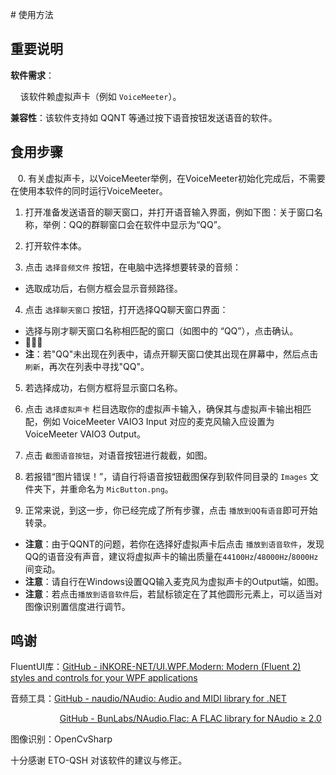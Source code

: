 # 使用方法

## 重要说明

**软件需求**：

    该软件赖虚拟声卡（例如 `VoiceMeeter`）。

**兼容性**：该软件支持如 QQNT 等通过按下语音按钮发送语音的软件。

## 食用步骤

   0. 有关虚拟声卡，以VoiceMeeter举例，在VoiceMeeter初始化完成后，不需要在使用本软件的同时运行VoiceMeeter。

1. 打开准备发送语音的聊天窗口，并打开语音输入界面，例如下图：关于窗口名称，举例：QQ的群聊窗口会在软件中显示为“QQ”。
  
2. 打开软件本体。
  
3. 点击 `选择音频文件` 按钮，在电脑中选择想要转录的音频：
  
  * 选取成功后，右侧方框会显示音频路径。
4. 点击 `选择聊天窗口` 按钮，打开选择QQ聊天窗口界面：
  
  * 选择与刚才聊天窗口名称相匹配的窗口（如图中的 “QQ”），点击确认。
  * 
  * **注**：若"QQ"未出现在列表中，请点开聊天窗口使其出现在屏幕中，然后点击 `刷新`，再次在列表中寻找"QQ"。
5. 若选择成功，右侧方框将显示窗口名称。
  
6. 点击 `选择虚拟声卡` 栏目选取你的虚拟声卡输入，确保其与虚拟声卡输出相匹配，例如 VoiceMeeter VAIO3 Input 对应的麦克风输入应设置为 VoiceMeeter VAIO3 Output。
  
7. 点击 `截图语音按钮`，对语音按钮进行裁截，如图。
  
8. 若报错“图片错误！”，请自行将语音按钮截图保存到软件同目录的 `Images` 文件夹下，并重命名为 `MicButton.png`。
  
9. 正常来说，到这一步，你已经完成了所有步骤，点击 `播放到QQ有语音`即可开始转录。
  
  * **注意**：由于QQNT的问题，若你在选择好虚拟声卡后点击 `播放到语音软件`，发现QQ的语音没有声音，建议将虚拟声卡的输出质量在`44100Hz`/`48000Hz`/`8000Hz`间变动。
  * **注意**：请自行在Windows设置QQ输入麦克风为虚拟声卡的Output端，如图。
  * **注意**：若点击`播放到语音软件`后，若鼠标锁定在了其他圆形元素上，可以适当对图像识别置信度进行调节。

## 鸣谢

FluentUI库：[GitHub - iNKORE-NET/UI.WPF.Modern: Modern (Fluent 2) styles and controls for your WPF applications](https://github.com/iNKORE-NET/UI.WPF.Modern)

音频工具：[GitHub - naudio/NAudio: Audio and MIDI library for .NET](https://github.com/naudio/NAudio)

                    [GitHub - BunLabs/NAudio.Flac: A FLAC library for NAudio ≥ 2.0](https://github.com/BunLabs/NAudio.Flac)

图像识别：OpenCvSharp

十分感谢 ETO-QSH 对该软件的建议与修正。
